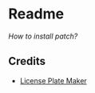 # Readme

*How to install patch?*

## Credits
- [License Plate Maker](http://acme.com/licensemaker/licensemaker.cgi?state=Hawaii&text=2.00A&plate=1991&r=1461579615)